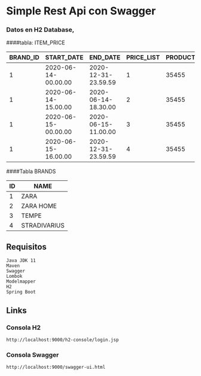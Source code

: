 # Simple Rest Api con Swagger



### Datos en H2 Database, 
####tabla: ITEM_PRICE

|BRAND_ID|START_DATE |END_DATE|PRICE_LIST|PRODUCT_ID|PRIORITY|PRICE|CURR|
|--------|-------------|--------|----------|----------|--------|-----|-----|
|1|2020-06-14-00.00.00|2020-12-31-23.59.59|1|35455|0|35.50|EUR|
|1|2020-06-14-15.00.00|2020-06-14-18.30.00|2|35455|1|25.45|EUR|
|1|2020-06-15-00.00.00|2020-06-15-11.00.00|3|35455|1|30.50|EUR|
|1|2020-06-15-16.00.00|2020-12-31-23.59.59|4|35455 |1|38.95|EUR|

####Tabla BRANDS

|ID|NAME |
|--------|-----
|1|ZARA|
|2|ZARA HOME|
|3|TEMPE|
|4|STRADIVARIUS|


## Requisitos

    Java JDK 11
    Maven
    Swagger
    Lombok
    Modelmapper
    H2
    Spring Boot

## Links 
### Consola H2 
```
http://localhost:9000/h2-console/login.jsp
```
### Consola Swagger 
```
http://localhost:9000/swagger-ui.html
 ``` 
